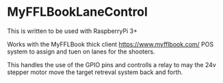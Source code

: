 # MyFFLBookLaneControl

This is written to be used with RaspberryPi 3+

Works with the MyFFLBook thick client https://www.myfflbook.com/ POS system to assign and tuen on lanes for the shooters.

This handles the use of the GPIO pins and controlls a relay to may the 24v stepper motor move the target retreval system back and forth.
